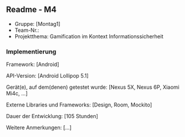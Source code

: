 ## Readme - M4

* Gruppe:	[Montag1]
* Team-Nr.: 
* Projektthema: Gamification im Kontext Informationssicherheit

### Implementierung

Framework:	[Android]

API-Version:	[Android Lollipop 5.1]

Gerät(e), auf dem(denen) getestet wurde:
[Nexus 5X, Nexus 6P, Xiaomi Mi4c, ...]

Externe Libraries und Frameworks:
[Design, Room, Mockito]

Dauer der Entwicklung:
[105 Stunden]

Weitere Anmerkungen:
[...]
